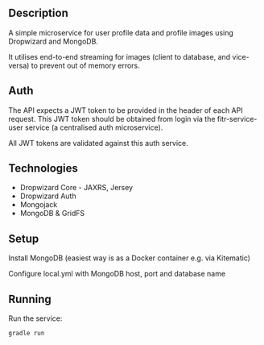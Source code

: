Description
-----------

A simple microservice for user profile data and profile images using Dropwizard and MongoDB.

It utilises end-to-end streaming for images (client to database, and vice-versa) to prevent out of memory errors.

Auth
----

The API expects a JWT token to be provided in the header of each API request. This JWT token should be obtained
from login via the fitr-service-user service (a centralised auth microservice).

All JWT tokens are validated against this auth service.

Technologies
------------

- Dropwizard Core - JAXRS, Jersey
- Dropwizard Auth
- Mongojack
- MongoDB & GridFS

Setup
-----

Install MongoDB (easiest way is as a Docker container e.g. via Kitematic)

Configure local.yml with MongoDB host, port and database name

Running
-------

Run the service:

    gradle run